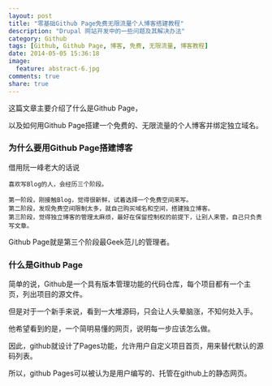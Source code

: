 ```yaml
---
layout: post
title: "零基础Github Page免费无限流量个人博客搭建教程"
description: "Drupal 网站开发中的一些问题及其解决办法"
category: Github
tags: [Github, Github Page, 博客, 免费, 无限流量, 博客教程]
date: 2014-05-05 15:36:18
image:
  feature: abstract-6.jpg
comments: true
share: true
---
```


这篇文章主要介绍了什么是Github Page，

以及如何用Github Page搭建一个免费的、无限流量的个人博客并绑定独立域名。


### 为什么要用Github Page搭建博客

借用阮一峰老大的话说

~~~
喜欢写Blog的人，会经历三个阶段。

第一阶段，刚接触Blog，觉得很新鲜，试着选择一个免费空间来写。
第二阶段，发现免费空间限制太多，就自己购买域名和空间，搭建独立博客。
第三阶段，觉得独立博客的管理太麻烦，最好在保留控制权的前提下，让别人来管，自己只负责写文章。
~~~

Github Page就是第三个阶段最Geek范儿的管理者。

### 什么是Github Page

简单的说，Github是一个具有版本管理功能的代码仓库，每个项目都有一个主页，列出项目的源文件。

但是对于一个新手来说，看到一大堆源码，只会让人头晕脑涨，不知何处入手。

他希望看到的是，一个简明易懂的网页，说明每一步应该怎么做。

因此，github就设计了Pages功能，允许用户自定义项目首页，用来替代默认的源码列表。

所以，github Pages可以被认为是用户编写的、托管在github上的静态网页。

